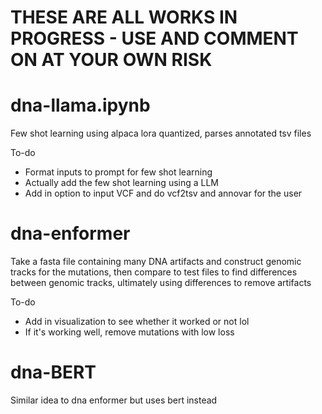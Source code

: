 # THESE ARE ALL WORKS IN PROGRESS - USE AND COMMENT ON AT YOUR OWN RISK

# dna-llama.ipynb
Few shot learning using alpaca lora quantized, parses annotated tsv files

To-do
- Format inputs to prompt for few shot learning
- Actually add the few shot learning using a LLM
- Add in option to input VCF and do vcf2tsv and annovar for the user

# dna-enformer
Take a fasta file containing many DNA artifacts and construct genomic tracks for the mutations, then compare to test files to find differences between
genomic tracks, ultimately using differences to remove artifacts

To-do
- Add in visualization to see whether it worked or not lol
- If it's working well, remove mutations with low loss

# dna-BERT
Similar idea to dna enformer but uses bert instead
